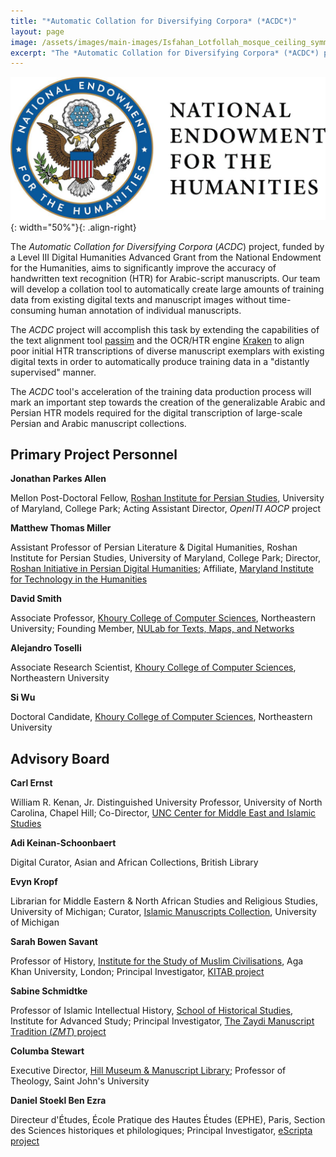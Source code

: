 ```yaml
---
title: "*Automatic Collation for Diversifying Corpora* (*ACDC*)"
layout: page
image: /assets/images/main-images/Isfahan_Lotfollah_mosque_ceiling_symmetric_narrow_border.png
excerpt: "The *Automatic Collation for Diversifying Corpora* (*ACDC*) project, funded by a Level III Digital Humanities Advanced Grant from the National Endowment for the Humanities, aims to significantly improve the accuracy of handwritten text recognition (HTR) for Arabic-script manuscripts. Our team will develop a collation tool to automatically create large amounts of training data from existing digital texts and manuscript images without time-consuming human annotation of individual manuscripts."
---
```


![](/assets/images/pages/ACDC/media/image1.jpg){: width="50%"}{: .align-right}

The *Automatic Collation for Diversifying Corpora* (*ACDC*) project, funded by a Level III Digital Humanities Advanced Grant from the National Endowment for the Humanities, aims to significantly improve the accuracy of handwritten text recognition (HTR) for Arabic-script manuscripts. Our team will develop a collation tool to automatically create large amounts of training data from existing digital texts and manuscript images without time-consuming human annotation of individual manuscripts.



The *ACDC* project will accomplish this task by extending the capabilities of the text alignment tool [passim](https://github.com/dasmiq/passim) and the OCR/HTR engine [Kraken](http://kraken.re/master/index.html) to align poor initial HTR transcriptions of diverse manuscript exemplars with existing digital texts in order to automatically produce training data in a "distantly supervised" manner.



The *ACDC* tool's acceleration of the training data production process will mark an important step towards the creation of the generalizable Arabic and Persian HTR models required for the digital transcription of large-scale Persian and Arabic manuscript collections.


## Primary Project Personnel



**Jonathan Parkes Allen**



Mellon Post-Doctoral Fellow, [Roshan Institute for Persian Studies](https://sllc.umd.edu/fields/persian), University of Maryland, College Park; Acting Assistant Director, *OpenITI AOCP* project



**Matthew Thomas Miller**



Assistant Professor of Persian Literature & Digital Humanities, Roshan Institute for Persian Studies, University of Maryland, College Park; Director, [Roshan Initiative in Persian Digital Humanities](https://sllc.umd.edu/fields/persian/roshan-institute/digital-humanities); Affiliate, [Maryland Institute for Technology in the Humanities](https://mith.umd.edu/)



**David Smith**



Associate Professor, [Khoury College of Computer Sciences](https://www.khoury.northeastern.edu/), Northeastern University; Founding Member, [NULab for Texts, Maps, and Networks](https://cssh.northeastern.edu/nulab/)



**Alejandro Toselli**



Associate Research Scientist, [Khoury College of Computer Sciences](https://www.khoury.northeastern.edu/), Northeastern University



**Si Wu**



Doctoral Candidate, [Khoury College of Computer Sciences](https://www.khoury.northeastern.edu/), Northeastern University


## Advisory Board



**Carl Ernst**



William R. Kenan, Jr. Distinguished University Professor, University of North Carolina, Chapel Hill; Co-Director, [UNC Center for Middle East and Islamic Studies](https://mideast.unc.edu/)



**Adi Keinan-Schoonbaert**



Digital Curator, Asian and African Collections, British Library



**Evyn Kropf**



Librarian for Middle Eastern & North African Studies and Religious Studies, University of Michigan; Curator, [Islamic Manuscripts Collection](https://www.lib.umich.edu/collections/collecting-areas/special-collections-and-archives/islamic-manuscripts), University of Michigan



**Sarah Bowen Savant**



Professor of History, [Institute for the Study of Muslim Civilisations](https://www.aku.edu/ismc/Pages/home.aspx), Aga Khan University, London; Principal Investigator, [KITAB project](https://kitab-project.org/)



**Sabine Schmidtke**



Professor of Islamic Intellectual History, [School of Historical Studies](https://www.ias.edu/hs), Institute for Advanced Study; Principal Investigator, [The Zaydi Manuscript Tradition (*ZMT*) project](https://www.ias.edu/digital-scholarship/zaydi_manuscript_tradition)



**Columba Stewart**



Executive Director, [Hill Museum & Manuscript Library](https://hmml.org/); Professor of Theology, Saint John's University



**Daniel Stoekl Ben Ezra**



Directeur d'Études, École Pratique des Hautes Études (EPHE), Paris, Section des Sciences historiques et philologiques; Principal Investigator, [eScripta project](https://escripta.hypotheses.org/)






